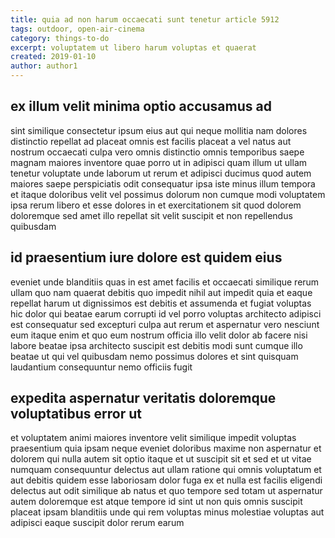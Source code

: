 ```yaml
---
title: quia ad non harum occaecati sunt tenetur article 5912
tags: outdoor, open-air-cinema
category: things-to-do
excerpt: voluptatem ut libero harum voluptas et quaerat
created: 2019-01-10
author: author1
---
```


## ex illum velit minima optio accusamus ad

sint similique consectetur ipsum eius aut qui neque mollitia nam dolores distinctio repellat ad placeat omnis est facilis placeat a vel natus aut nostrum occaecati culpa vero omnis distinctio omnis temporibus saepe magnam maiores inventore quae porro ut in adipisci quam illum ut ullam tenetur voluptate unde laborum ut rerum et adipisci ducimus quod autem maiores saepe perspiciatis odit consequatur ipsa iste minus illum tempora et itaque doloribus velit vel possimus dolorum non cumque modi voluptatem ipsa rerum libero et esse dolores in et exercitationem sit quod dolorem doloremque sed amet illo repellat sit velit suscipit et non repellendus quibusdam

## id praesentium iure dolore est quidem eius

eveniet unde blanditiis quas in est amet facilis et occaecati similique rerum ullam quo nam quaerat debitis quo impedit nihil aut impedit quia et eaque repellat harum ut dignissimos est debitis et assumenda et fugiat voluptas hic dolor qui beatae earum corrupti id vel porro voluptas architecto adipisci est consequatur sed excepturi culpa aut rerum et aspernatur vero nesciunt eum itaque enim et quo eum nostrum officia illo velit dolor ab facere nisi labore beatae ipsa architecto suscipit est debitis modi sunt cumque illo beatae ut qui vel quibusdam nemo possimus dolores et sint quisquam laudantium consequuntur nemo officiis fugit

## expedita aspernatur veritatis doloremque voluptatibus error ut

et voluptatem animi maiores inventore velit similique impedit voluptas praesentium quia ipsam neque eveniet doloribus maxime non aspernatur et dolorem qui nulla autem sit optio itaque et ut suscipit sit et sed et ut vitae numquam consequuntur delectus aut ullam ratione qui omnis voluptatum et aut debitis quidem esse laboriosam dolor fuga ex et nulla est facilis eligendi delectus aut odit similique ab natus et quo tempore sed totam ut aspernatur autem doloremque est atque tempore id sint ut non quis omnis suscipit placeat ipsam blanditiis unde qui rem voluptas minus molestiae voluptas aut adipisci eaque suscipit dolor rerum earum
